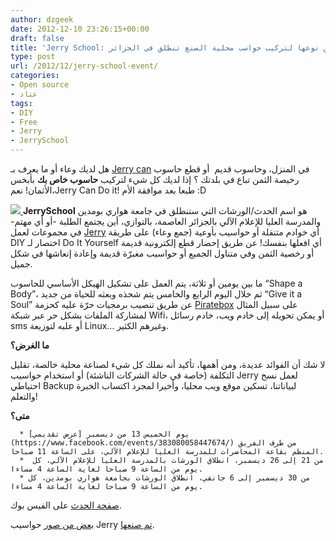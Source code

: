 ```yaml
---
author: dzgeek
date: 2012-12-10 23:26:15+00:00
draft: false
title: 'Jerry School: أول ورشات عمل من نوعها لتركيب حواسب محلية الصنع تنطلق في الجزائر'
type: post
url: /2012/12/jerry-school-event/
categories:
- Open source
- عتاد
tags:
- DIY
- Free
- Jerry
- JerrySchool
---
```


هل لديك وعاء أو ما يعرف بـ [Jerry can](http://en.wikipedia.org/wiki/Jerrycan) في المنزل، وحاسوب قديم  أو قطع حاسوب رخيصة الثمن تباع في بلدتك ؟ إذا لديك كل شيء لتركيب **حاسوب خاص بك** بأبخس الأثمان! نعم،Jerry Can Do it! طبعا بعد موافقة الأم :D

[![](https://www.it-scoop.com/wp-content/uploads/2012/12/jerrycan_diy.jpg)
](https://www.it-scoop.com/wp-content/uploads/2012/12/jerrycan_diy.jpg)**JerrySchool** هو اسم الحدث/الورشات التي ستنطلق في جامعة هواري بومدين والمدرسة العليا للإعلام الآلي بالجزائر العاصمة، بالتوازي، أين يجتمع الطلبة -أو أي مهتم- في مجموعات لعمل [Jerry](http://youandjerrycan.kegtux.org/wiki/doku.php?id=start) أي خوادم متنقلة أو حواسيب بأوعية (جمع وعاء) على طريقة DIY اختصار لـ Do It Yourself أي افعلها بنفسك! عن طريق إحضار قطع إلكترونية قديمة أو رخصية الثمن وفي متناول الجميع أو حواسيب مغبرّة قديمة وإعادة إنعاشها في شكل جميل.

ما بين يومين أو ثلاثة، يتم العمل على تشكيل الهيكل الأساسي للحاسوب “Shape a Body”، ثم خلال اليوم الرابع والخامس يتم شحذه وبعثه للحياة من جديد “Give it a Soul” عن طريق تنصيب برمجيات حرّة عليه كحزمة [Piratebox](http://www.youtube.com/watch?feature=player_embedded&v=XeIiFKnKPjE) على سبيل المثال لمشاركة الملفات بشكل حر عبر شبكة Wifi، أو يمكن تحويله إلى خادم ويب، خادم رسائل sms أو علبه لتوزيعة Linux... وغيرهم الكثير.

**ما الغرض؟**

لا شك أن الفوائد عديدة، ومن أهمها، تأكيد أنه نملك كل شيء لصناعة محلية خالصة، تقليل التكلفة (خاصة في حالة الشركات الناشئة) أو استخدام حواسيب Jerry لعمل نسخ احتياطي Backup لبياناتنا، تسكين موقع ويب محليا، وأخيرا لمجرد اكتساب الخبرة والتعلم!

**متى؟**



	  * يوم الخميس 13 من ديسمبر [عرض تقديمي](https://www.facebook.com/events/383080058447674/) من طرف الفريق المنظم بقاعة المحاضرات للمدرسة العليا للإعلام الآلي، على الساعة 11 صباحا.
	  *  من 21 إلى 26 ديسمبر، انطلاق الورشات بالمدرسة العليا للإعلام الآلي، كل يوم من الساعة 9 صباحا لغاية الساعة 4 مساءا.
	  * من 30 ديسمبر إلى 6 جانفي، انطلاق الورشات بجامعة هواري بومدين، كل يوم من الساعة 9 صباحا لغاية الساعة 4 مساءا.

[صفحة الحدث](https://www.facebook.com/events/332618110178358) على الفيس بوك.

[بعض من صور](https://fbcdn-sphotos-b-a.akamaihd.net/hphotos-ak-ash4/430965_10151187664858843_1471661427_n.jpg) حواسيب Jerry [تم صنعها](http://www.flickr.com/photos/jerrydiy/sets/72157629501222130/).

